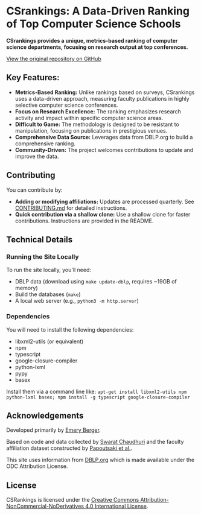 # CSrankings: A Data-Driven Ranking of Top Computer Science Schools

**CSrankings provides a unique, metrics-based ranking of computer science departments, focusing on research output at top conferences.**

[View the original repository on GitHub](https://github.com/emeryberger/CSrankings)

## Key Features:

*   **Metrics-Based Ranking:**  Unlike rankings based on surveys, CSrankings uses a data-driven approach, measuring faculty publications in highly selective computer science conferences.
*   **Focus on Research Excellence:**  The ranking emphasizes research activity and impact within specific computer science areas.
*   **Difficult to Game:** The methodology is designed to be resistant to manipulation, focusing on publications in prestigious venues.
*   **Comprehensive Data Source:** Leverages data from DBLP.org to build a comprehensive ranking.
*   **Community-Driven:** The project welcomes contributions to update and improve the data.

## Contributing

You can contribute by:

*   **Adding or modifying affiliations:** Updates are processed quarterly.  See [CONTRIBUTING.md](CONTRIBUTING.md) for detailed instructions.
*   **Quick contribution via a shallow clone:** Use a shallow clone for faster contributions. Instructions are provided in the README.

## Technical Details

### Running the Site Locally

To run the site locally, you'll need:

*   DBLP data (download using `make update-dblp`, requires ~19GB of memory)
*   Build the databases (`make`)
*   A local web server (e.g., `python3 -m http.server`)

### Dependencies

You will need to install the following dependencies:

*   libxml2-utils (or equivalent)
*   npm
*   typescript
*   google-closure-compiler
*   python-lxml
*   pypy
*   basex

Install them via a command line like:
``apt-get install libxml2-utils npm python-lxml basex; npm install -g typescript google-closure-compiler``

## Acknowledgements

Developed primarily by [Emery Berger](https://emeryberger.com).

Based on code and data collected by [Swarat Chaudhuri](https://www.cs.utexas.edu/~swarat/) and the faculty affiliation dataset constructed by [Papoutsaki et al.](http://cs.brown.edu/people/alexpap/faculty_dataset.html).

This site uses information from [DBLP.org](http://dblp.org) which is made available under the ODC Attribution License.

## License

CSRankings is licensed under the [Creative Commons Attribution-NonCommercial-NoDerivatives 4.0 International License](https://creativecommons.org/licenses/by-nc-nd/4.0/).